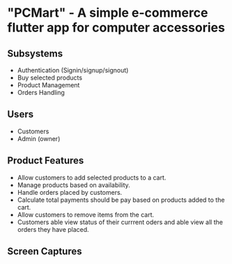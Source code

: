# "PCMart" - A simple  e-commerce flutter app for computer accessories

## Subsystems
- Authentication (Signin/signup/signout)
- Buy selected products
- Product Management
- Orders Handling

## Users
- Customers
- Admin (owner)

## Product Features
- Allow customers to add selected products to a cart.
- Manage products based on availability.
- Handle orders placed by customers.
- Calculate total payments should be pay based on products added to the cart.
- Allow customers to remove items from the cart.
- Customers able view status of their currrent oders and able view all the orders they have placed.

## Screen Captures

